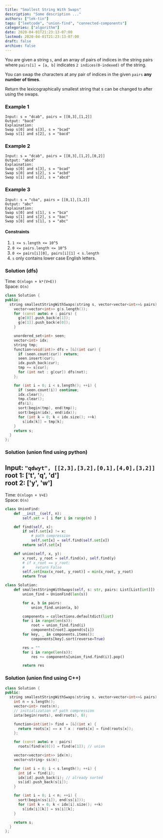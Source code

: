 ```yaml
---
title: "Smallest String With Swaps"
description: "Some description ..."
authors: ["lek-tin"]
tags: ["leetcode", "union-find", "connected-components"]
categories: ["algorithm"]
date: 2020-04-01T21:23:13-07:00
lastmod: 2020-04-01T21:23:13-07:00
draft: false
archive: false
---
```


You are given a string `s`, and an array of pairs of indices in the string pairs where `pairs[i] = [a, b]` indicates `2 indices(0-indexed)` of the string.  

You can swap the characters at any pair of indices in the given `pairs` **any number of times**.  

Return the lexicographically smallest string that s can be changed to after using the swaps.  

### Example 1

```
Input: s = "dcab", pairs = [[0,3],[1,2]]
Output: "bacd"
Explaination: 
Swap s[0] and s[3], s = "bcad"
Swap s[1] and s[2], s = "bacd"
```

### Example 2

```
Input: s = "dcab", pairs = [[0,3],[1,2],[0,2]]
Output: "abcd"
Explaination: 
Swap s[0] and s[3], s = "bcad"
Swap s[0] and s[2], s = "acbd"
Swap s[1] and s[2], s = "abcd"
```

### Example 3

```
Input: s = "cba", pairs = [[0,1],[1,2]]
Output: "abc"
Explaination: 
Swap s[0] and s[1], s = "bca"
Swap s[1] and s[2], s = "bac"
Swap s[0] and s[1], s = "abc"
```

#### Constraints

1. `1 <= s.length <= 10^5`
2. `0 <= pairs.length <= 10^5`
3. `0 <= pairs[i][0], pairs[i][1] < s.length`
4. `s` only contains lower case English letters.

### Solution (dfs)

Time: `O(nlogn + k*(V+E))`  
Space: `O(n)`  
```c++
class Solution {
public:
  string smallestStringWithSwaps(string s, vector<vector<int>>& pairs) {
    vector<vector<int>> g(s.length());
    for (const auto& e : pairs) {
      g[e[0]].push_back(e[1]);
      g[e[1]].push_back(e[0]);
    }

    unordered_set<int> seen;
    vector<int> idx;
    string tmp;
    function<void(int)> dfs = [&](int cur) {
      if (seen.count(cur)) return;
      seen.insert(cur);
      idx.push_back(cur);
      tmp += s[cur];
      for (int nxt : g[cur]) dfs(nxt);
    };

    for (int i = 0; i < s.length(); ++i) {
      if (seen.count(i)) continue;
      idx.clear();
      tmp.clear();
      dfs(i);
      sort(begin(tmp), end(tmp));
      sort(begin(idx), end(idx));
      for (int k = 0; k < idx.size(); ++k)
        s[idx[k]] = tmp[k];
    }
    return s;
  }
};
```

### Solution (union find using python)

Input: `"qdwyt", [[2,3],[3,2],[0,1],[4,0],[3,2]]`  
root 1: ['t', 'q', 'd']  
root 2: ['y', 'w']  
-------------------  
Time: `O(nlogn + V+E)`  
Space: `O(n)`  
```python
class UnionFind:
    def __init__(self, n):
        self.set = [ i for i in range(n) ]

    def find(self, x):
        if self.set[x] != x:
            # path compression
            self.set[x] = self.find(self.set[x])
        return self.set[x]

    def union(self, x, y):
        x_root, y_root = self.find(x), self.find(y)
        # if x_root == y_root:
        #     return False
        self.set[max(x_root, y_root)] = min(x_root, y_root)
        return True

class Solution:
    def smallestStringWithSwaps(self, s: str, pairs: List[List[int]]) -> str:
        union_find = UnionFind(len(s))

        for a, b in pairs:
            union_find.union(a, b)

        components = collections.defaultdict(list)
        for i in range(len(s)):
            root = union_find.find(i)
            components[root].append(s[i])
        for key, _ in components.items():
            components[key].sort(reverse=True)

        res = ""
        for i in range(len(s)):
            res += components[union_find.find(i)].pop()

        return res
```

### Solution (union find using C++)

```c++
class Solution {
public:
  string smallestStringWithSwaps(string s, vector<vector<int>>& pairs) {
    int n = s.length();
    vector<int> roots(n);
    // initialization of path compression
    iota(begin(roots), end(roots), 0);

    function<int(int)> find = [&](int x) {
      return roots[x] == x ? x : roots[x] = find(roots[x]);
    };

    for (const auto& e : pairs)
      roots[find(e[0])] = find(e[1]); // union

    vector<vector<int>> idx(n);
    vector<string> ss(n);

    for (int i = 0; i < s.length(); ++i) {
      int id = find(i);
      idx[id].push_back(i); // already sorted
      ss[id].push_back(s[i]);
    }

    for (int i = 0; i < n; ++i) {
      sort(begin(ss[i]), end(ss[i]));
      for (int k = 0; k < idx[i].size(); ++k)
        s[idx[i][k]] = ss[i][k];
    }

    return s;
  }
};
```

